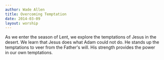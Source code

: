 ```yaml
---
author: Wade Allen
title: Overcoming Temptation
date: 2014-03-09
layout: worship
---
```


As we enter the season of Lent, we explore the temptations of Jesus in the desert. We learn that Jesus does what Adam could not do. He stands up the temptations to veer from the Father's will. His strength provides the power in our own temptations.
